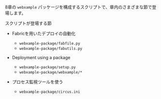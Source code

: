 8章の `webxample` パッケージを構成するスクリプトで、章内のさまざまな節で登場します。

スクリプトが登場する節

* Fabricを用いたデプロイの自動化
  * `webxample-package/fabfile.py`
  * `webxample-package/fabutils.py`

* Deployment using a package
  * `webxample-package/setup.py`
  * `webxample-package/webxample/*`

* プロセス監視ツールを使う
  * `webxample-package/circus.ini`
